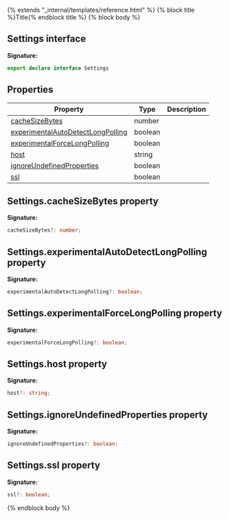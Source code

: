 {% extends "_internal/templates/reference.html" %}
{% block title %}Title{% endblock title %}
{% block body %}

## Settings interface

<b>Signature:</b>

```typescript
export declare interface Settings 
```

## Properties

|  Property | Type | Description |
|  --- | --- | --- |
|  [cacheSizeBytes](./firestore_.settings.md#settingscachesizebytes_property) | number |  |
|  [experimentalAutoDetectLongPolling](./firestore_.settings.md#settingsexperimentalautodetectlongpolling_property) | boolean |  |
|  [experimentalForceLongPolling](./firestore_.settings.md#settingsexperimentalforcelongpolling_property) | boolean |  |
|  [host](./firestore_.settings.md#settingshost_property) | string |  |
|  [ignoreUndefinedProperties](./firestore_.settings.md#settingsignoreundefinedproperties_property) | boolean |  |
|  [ssl](./firestore_.settings.md#settingsssl_property) | boolean |  |

## Settings.cacheSizeBytes property

<b>Signature:</b>

```typescript
cacheSizeBytes?: number;
```

## Settings.experimentalAutoDetectLongPolling property

<b>Signature:</b>

```typescript
experimentalAutoDetectLongPolling?: boolean;
```

## Settings.experimentalForceLongPolling property

<b>Signature:</b>

```typescript
experimentalForceLongPolling?: boolean;
```

## Settings.host property

<b>Signature:</b>

```typescript
host?: string;
```

## Settings.ignoreUndefinedProperties property

<b>Signature:</b>

```typescript
ignoreUndefinedProperties?: boolean;
```

## Settings.ssl property

<b>Signature:</b>

```typescript
ssl?: boolean;
```
{% endblock body %}
